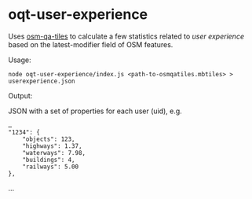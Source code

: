 # oqt-user-experience

Uses [osm-qa-tiles](http://osmlab.github.io/osm-qa-tiles/) to calculate a few statistics related to *user experience* based on the latest-modifier field of OSM features.

Usage:

    node oqt-user-experience/index.js <path-to-osmqatiles.mbtiles> > userexperience.json

Output:

JSON with a set of properties for each user (uid), e.g.

    …
    "1234": {
        "objects": 123,
        "highways": 1.37,
        "waterways": 7.98,
        "buildings": 4,
        "railways": 5.00
    },
   …
